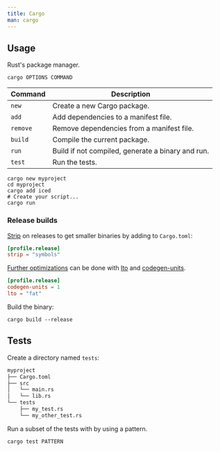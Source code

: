 ```yaml
---
title: Cargo
man: cargo
---
```


## Usage

Rust's package manager.

```shell
cargo OPTIONS COMMAND
```

| Command  | Description                                       |
| -------- | ------------------------------------------------- |
| `new`    | Create a new Cargo package.                       |
| `add`    | Add dependencies to a manifest file.              |
| `remove` | Remove dependencies from a manifest file.         |
| `build`  | Compile the current package.                      |
| `run`    | Build if not compiled, generate a binary and run. |
| `test`   | Run the tests.                                    |

```shell
cargo new myproject
cd myproject
cargo add iced
# Create your script...
cargo run
```

### Release builds

[Strip](https://doc.rust-lang.org/beta/cargo/reference/profiles.html#strip)
on releases to get smaller binaries by adding to `Cargo.toml`:

```toml
[profile.release]
strip = "symbols"
```

[Further optimizations](https://nnethercote.github.io/perf-book/build-configuration.html)
can be done with
[lto](https://doc.rust-lang.org/cargo/reference/profiles.html#lto)
and
[codegen-units](https://doc.rust-lang.org/cargo/reference/profiles.html#codegen-units).

```toml
[profile.release]
codegen-units = 1
lto = "fat"
```

Build the binary:

```shell
cargo build --release
```

## Tests

Create a directory named `tests`:

```txt
myproject
├── Cargo.toml
├── src
│   └── main.rs
│   └── lib.rs
└── tests
    ├── my_test.rs
    └── my_other_test.rs
```

Run a subset of the tests with by using a pattern.

```shell
cargo test PATTERN
```
